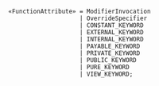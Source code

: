 <!-- This file is generated automatically by infrastructure scripts. Please don't edit by hand. -->

```{ .ebnf .slang-ebnf #FunctionAttribute }
«FunctionAttribute» = ModifierInvocation
                    | OverrideSpecifier
                    | CONSTANT_KEYWORD
                    | EXTERNAL_KEYWORD
                    | INTERNAL_KEYWORD
                    | PAYABLE_KEYWORD
                    | PRIVATE_KEYWORD
                    | PUBLIC_KEYWORD
                    | PURE_KEYWORD
                    | VIEW_KEYWORD;
```
